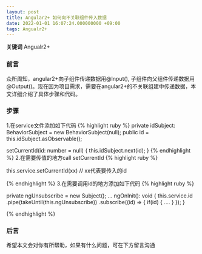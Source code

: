 ```yaml
---
layout: post
title: Angular2+ 如何向不关联组件传入数据
date: 2022-01-01 16:07:24.000000000 +09:00
tags: Angualr2+
---
```


**关键词** Angualr2+

### 前言
众所周知，angular2+向子组件传递数据用@Input(), 子组件向父组件传递数据用@Output()。现在因为项目需求，需要在angular2+的不关联组建中传递数据，本文详细介绍了具体步骤和代码。

### 步骤
1.在service文件添加如下代码
{% highlight ruby %}
private idSubject: BehaviorSubject<number> = new BehaviorSubject<number>(null);
public id = this.idSubject.asObservable();

setCurrentId(id: number = null) {
  this.idSubject.next(id);
}
{% endhighlight %}
2.在需要传值的地方call setCurrentId
{% highlight ruby %}

this.service.setCurrentId(xx) // xx代表要传入的id

{% endhighlight %}
3.在需要调用id的地方添加如下代码
{% highlight ruby %}

private ngUnsubscribe = new Subject<void>();
...
 ngOnInit(): void {
    this.service.id
      .pipe(takeUntil(this.ngUnsubscribe))
      .subscribe((id) => {
        if(id) {
         ....
        }
      });
  }
  
{% endhighlight %}


### 后言
希望本文会对你有所帮助，如果有什么问题，可在下方留言沟通